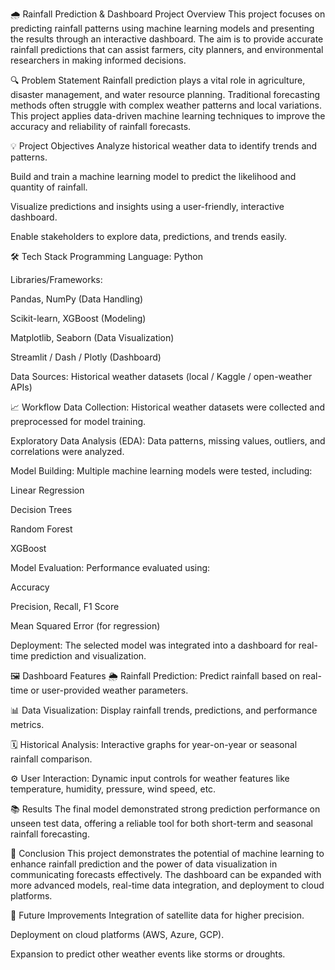🌧️ Rainfall Prediction & Dashboard Project
Overview
This project focuses on predicting rainfall patterns using machine learning models and presenting the results through an interactive dashboard. The aim is to provide accurate rainfall predictions that can assist farmers, city planners, and environmental researchers in making informed decisions.

🔍 Problem Statement
Rainfall prediction plays a vital role in agriculture, disaster management, and water resource planning. Traditional forecasting methods often struggle with complex weather patterns and local variations. This project applies data-driven machine learning techniques to improve the accuracy and reliability of rainfall forecasts.

💡 Project Objectives
Analyze historical weather data to identify trends and patterns.

Build and train a machine learning model to predict the likelihood and quantity of rainfall.

Visualize predictions and insights using a user-friendly, interactive dashboard.

Enable stakeholders to explore data, predictions, and trends easily.

🛠️ Tech Stack
Programming Language: Python

Libraries/Frameworks:

Pandas, NumPy (Data Handling)

Scikit-learn, XGBoost (Modeling)

Matplotlib, Seaborn (Data Visualization)

Streamlit / Dash / Plotly (Dashboard)

Data Sources: Historical weather datasets (local / Kaggle / open-weather APIs)

📈 Workflow
Data Collection:
Historical weather datasets were collected and preprocessed for model training.

Exploratory Data Analysis (EDA):
Data patterns, missing values, outliers, and correlations were analyzed.

Model Building:
Multiple machine learning models were tested, including:

Linear Regression

Decision Trees

Random Forest

XGBoost

Model Evaluation:
Performance evaluated using:

Accuracy

Precision, Recall, F1 Score

Mean Squared Error (for regression)

Deployment:
The selected model was integrated into a dashboard for real-time prediction and visualization.

🖼️ Dashboard Features
🌦️ Rainfall Prediction:
Predict rainfall based on real-time or user-provided weather parameters.

📊 Data Visualization:
Display rainfall trends, predictions, and performance metrics.

🗓️ Historical Analysis:
Interactive graphs for year-on-year or seasonal rainfall comparison.

⚙️ User Interaction:
Dynamic input controls for weather features like temperature, humidity, pressure, wind speed, etc.



📚 Results
The final model demonstrated strong prediction performance on unseen test data, offering a reliable tool for both short-term and seasonal rainfall forecasting.

💬 Conclusion
This project demonstrates the potential of machine learning to enhance rainfall prediction and the power of data visualization in communicating forecasts effectively. The dashboard can be expanded with more advanced models, real-time data integration, and deployment to cloud platforms.

📢 Future Improvements
Integration of satellite data for higher precision.

Deployment on cloud platforms (AWS, Azure, GCP).

Expansion to predict other weather events like storms or droughts.
